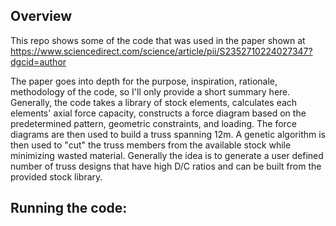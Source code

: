 ## Overview
This repo shows some of the code that was used in the paper shown at https://www.sciencedirect.com/science/article/pii/S2352710224027347?dgcid=author

The paper goes into depth for the purpose, inspiration, rationale, methodology of the code, so I'll only provide a short summary here.
Generally, the code takes a library of stock elements, calculates each elements' axial force capacity, constructs a force diagram based on 
the predetermined pattern, geometric constraints, and loading. The force diagrams are then used to build a truss spanning 12m. A genetic algorithm
is then used to "cut" the truss members from the available stock while minimizing wasted material. Generally the idea is to generate a user defined number of 
truss designs that have high D/C ratios and can be built from the provided stock library.

## Running the code:

